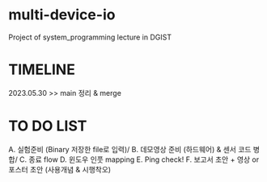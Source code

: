 # multi-device-io
Project of system_programming lecture in DGIST

# TIMELINE
2023.05.30 >> main 정리 & merge

# TO DO LIST

A. 실험준비 (Binary 저장한 file로 입력)/
B. 데모영상 준비 (하드웨어) & 센서 코드 병합/
C. 종료 flow
D. 윈도우 인풋 mapping
E. Ping check!
F. 보고서 초안 + 영상 or 포스터 초안 (사용개념 & 시행착오)



